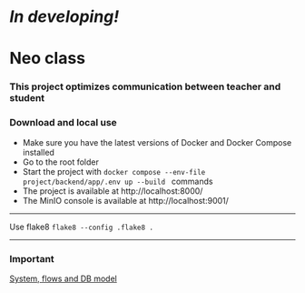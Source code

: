 # *In developing!*

# Neo class 
### This project optimizes communication between teacher and student

### Download and local use 

* Make sure you have the latest versions of Docker and Docker Compose installed
* Go to the root folder
* Start the project with ``docker compose --env-file project/backend/app/.env up --build
`` commands
* The project is available at http://localhost:8000/
* The MinIO console is available at http://localhost:9001/

---
Use flake8 ``flake8 --config .flake8 .``

---
### Important
[System, flows and DB model](https://viewer.diagrams.net/?page-id=Wko4S9J4-MizorqwlAlp&highlight=0000ff&edit=_blank&layers=1&nav=1#G1EOd0-E5i8YJukcuncvAiQe7oNA9xzY1U)